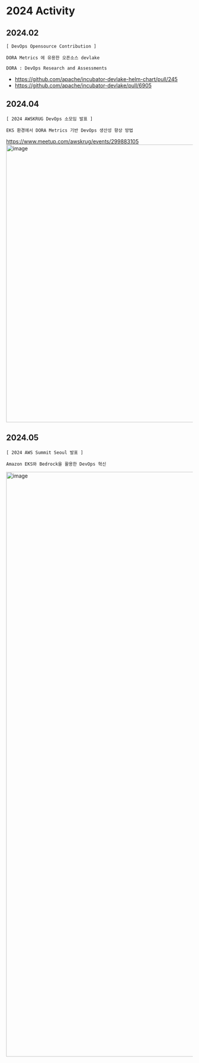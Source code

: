 # 2024 Activity 

## 2024.02
```
[ DevOps Opensource Contribution ]

DORA Metrics 에 유용한 오픈소스 devlake 

DORA : DevOps Research and Assessments
```

* https://github.com/apache/incubator-devlake-helm-chart/pull/245
* https://github.com/apache/incubator-devlake/pull/6905

## 2024.04
```
[ 2024 AWSKRUG DevOps 소모임 발표 ]

EKS 환경에서 DORA Metrics 기반 DevOps 생산성 향상 방법
```
https://www.meetup.com/awskrug/events/299883105
<img width="750" alt="image" src="https://github.com/EleSangwon/ActivityHub/assets/50174803/97d86c41-4dd5-4040-8d92-f69193ed22a7">


## 2024.05
```
[ 2024 AWS Summit Seoul 발표 ]

Amazon EKS와 Bedrock을 활용한 DevOps 혁신
```
<img width="1579" alt="image" src="https://github.com/EleSangwon/ActivityHub/assets/50174803/cfc67e7f-a630-4ab4-aec2-f5873db45896">
